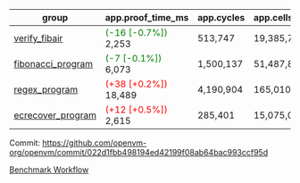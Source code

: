 | group | app.proof_time_ms | app.cycles | app.cells_used | leaf.proof_time_ms | leaf.cycles | leaf.cells_used |
| -- | -- | -- | -- | -- | -- | -- |
| [verify_fibair](https://github.com/openvm-org/openvm/blob/benchmark-results/benchmarks-pr/1263/verify_fibair-022d1fbb498194ed42199f08ab64bac993ccf95d.md) |<span style='color: green'>(-16 [-0.7%])</span> 2,253 |  513,747 |  19,385,753 |- | - | - |
| [fibonacci_program](https://github.com/openvm-org/openvm/blob/benchmark-results/benchmarks-pr/1263/fibonacci-022d1fbb498194ed42199f08ab64bac993ccf95d.md) |<span style='color: green'>(-7 [-0.1%])</span> 6,073 |  1,500,137 |  51,487,838 |- | - | - |
| [regex_program](https://github.com/openvm-org/openvm/blob/benchmark-results/benchmarks-pr/1263/regex-022d1fbb498194ed42199f08ab64bac993ccf95d.md) |<span style='color: red'>(+38 [+0.2%])</span> 18,489 |  4,190,904 |  165,010,909 |- | - | - |
| [ecrecover_program](https://github.com/openvm-org/openvm/blob/benchmark-results/benchmarks-pr/1263/ecrecover-022d1fbb498194ed42199f08ab64bac993ccf95d.md) |<span style='color: red'>(+12 [+0.5%])</span> 2,615 |  285,401 |  15,075,033 |- | - | - |


Commit: https://github.com/openvm-org/openvm/commit/022d1fbb498194ed42199f08ab64bac993ccf95d

[Benchmark Workflow](https://github.com/openvm-org/openvm/actions/runs/12933950887)
